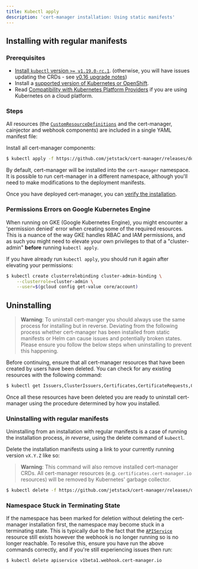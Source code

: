 ```yaml
---
title: Kubectl apply
description: 'cert-manager installation: Using static manifests'
---
```


## Installing with regular manifests

### Prerequisites

- [Install `kubectl` version `>= v1.19.0-rc.1`](https://kubernetes.io/docs/tasks/tools/). (otherwise, you will have issues updating the CRDs - see [v0.16 upgrade notes](./upgrading/upgrading-0.15-0.16.md#issue-with-older-versions-of-kubectl))
- Install a [supported version of Kubernetes or OpenShift](./supported-releases.md).
- Read [Compatibility with Kubernetes Platform Providers](./compatibility.md) if you are using Kubernetes on a cloud platform.

### Steps

All resources (the [`CustomResourceDefinitions`](https://kubernetes.io/docs/concepts/extend-kubernetes/api-extension/custom-resources/#customresourcedefinitions) and the cert-manager, cainjector and webhook components)
are included in a single YAML manifest file:

Install all cert-manager components:

```bash
$ kubectl apply -f https://github.com/jetstack/cert-manager/releases/download/v1.5.5/cert-manager.yaml
```

By default, cert-manager will be installed into the `cert-manager`
namespace. It is possible to run cert-manager in a different namespace, although
you'll need to make modifications to the deployment manifests.

Once you have deployed cert-manager, you can [verify the installation](./verify.md).

### Permissions Errors on Google Kubernetes Engine

When running on GKE (Google Kubernetes Engine), you might encounter a 'permission denied' error when creating some
of the required resources. This is a nuance of the way GKE handles RBAC and IAM permissions,
and as such you might need to elevate your own privileges to that of a "cluster-admin" **before**
running `kubectl apply`.

If you have already run `kubectl apply`, you should run it again after elevating your permissions:

```bash
$ kubectl create clusterrolebinding cluster-admin-binding \
    --clusterrole=cluster-admin \
    --user=$(gcloud config get-value core/account)
```

## Uninstalling
> **Warning**: To uninstall cert-manger you should always use the same process for
> installing but in reverse. Deviating from the following process whether
> cert-manager has been installed from static manifests or Helm can cause issues
> and potentially broken states. Please ensure you follow the below steps when
> uninstalling to prevent this happening.

Before continuing, ensure that all cert-manager resources that have been created
by users have been deleted. You can check for any existing resources with the
following command:

```bash
$ kubectl get Issuers,ClusterIssuers,Certificates,CertificateRequests,Orders,Challenges --all-namespaces
```

Once all these resources have been deleted you are ready to uninstall
cert-manager using the procedure determined by how you installed.

### Uninstalling with regular manifests

Uninstalling from an installation with regular manifests is a case of running
the installation process, *in reverse*, using the delete command of `kubectl`.

Delete the installation manifests using a link to your currently running version
`vX.Y.Z` like so:
> **Warning**: This command will also remove installed cert-manager CRDs. All
> cert-manager resources (e.g. `certificates.cert-manager.io` resources) will
> be removed by Kubernetes' garbage collector.

```bash
$ kubectl delete -f https://github.com/jetstack/cert-manager/releases/download/vX.Y.Z/cert-manager.yaml
```

### Namespace Stuck in Terminating State

If the namespace has been marked for deletion without deleting the cert-manager
installation first, the namespace may become stuck in a terminating state. This
is typically due to the fact that the [`APIService`](https://kubernetes.io/docs/tasks/access-kubernetes-api/setup-extension-api-server) resource still exists
however the webhook is no longer running so is no longer reachable. To resolve
this, ensure you have run the above commands correctly, and if you're still
experiencing issues then run:

```bash
$ kubectl delete apiservice v1beta1.webhook.cert-manager.io
```